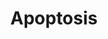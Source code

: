 ---
annotations:
- id: PW:0000009
  parent: regulatory pathway
  type: Pathway Ontology
  value: apoptotic cell death pathway
- id: PW:0000275
  parent: regulatory pathway
  type: Pathway Ontology
  value: cell death pathway
- id: PW:0000004
  parent: regulatory pathway
  type: Pathway Ontology
  value: regulatory pathway
authors:
- A.C.Zambon
- MaintBot
- AlexanderPico
- Thomas
- Susan
- Angelika
- B.Lawlor
- MartijnVanIersel
- Gillespm
- Khanspers
- Jildau
- Ariutta
- Nuno
- Egonw
- Mkutmon
- MirellaKalafati
- JosipMadunic
- Anam
- Eweitz
citedin:
- link: PMC8868589
  title: Comprehensive Statistical and Bioinformatics Analysis in the Deciphering
    of Putative Mechanisms by Which Lipid-Associated GWAS Loci Contribute to Coronary
    Artery Disease (2022)
- link: PMC8728246
  title: ConsensusPathDB 2022: molecular interactions update as a resource for network
    biology (2022)
- link: PMC8431385
  title: Investigating the Molecular Processes behind the Cell-Specific Toxicity Response
    to Titanium Dioxide Nanobelts (2021)
- link: PMC8407676
  title: Transcriptome Signature of Immune Cells Post Reovirus Treatment in KRAS Mutated
    Colorectal Cancer (2021)
- link: PMC7698992
  title: TOX is a critical regulator of tumour-specific T cell differentiation (2020)
- link: PMC5717815
  title: Identification and validation of a 44-gene expression signature for the classification
    of renal cell carcinomas (2017)
- link: PMC5628161
  title: MicroRNA expression profiling of Xp11 renal cell carcinoma (2017)
- link: PMC5085087
  title: Long Term Culture of the A549 Cancer Cell Line Promotes Multilamellar Body
    Formation and Differentiation towards an Alveolar Type II Pneumocyte Phenotype
    (2016)
- link: PMC4336917
  title: Computational modeling of drug response with applications to neuroscience
    (2014)
- link: PMC4246458
  title: A network biology workflow to study transcriptomics data of the diabetic
    liver (2014)
- link: PMC3570387
  title: Vasohibin-1 is identified as a master-regulator of endothelial cell apoptosis
    using gene network analysis (2013)
- link: PMC9675776
  title: GediNET for discovering gene associations across diseases using knowledge
    based machine learning approach (2022)
- link: PMC9621138
  title: CD200 ectodomain shedding into the tumor microenvironment leads to NK cell
    dysfunction and apoptosis (2022)
- link: 10.1038/s41467-024-47085-y
  title: A patient-based iPSC-derived hepatocyte model of alcohol-associated cirrhosis
    reveals bioenergetic insights into disease pathogenesis (2024)
- link: 10.1093/toxsci/kfx252
  title: A Data Fusion Pipeline for Generating and Enriching Adverse Outcome Pathway
    Descriptions
- link: 10.1016/j.compbiomed.2021.104243
  title: Construction and analysis of protein-protein interaction network of non-alcoholic
    fatty liver disease
- link: 10.3389/fimmu.2021.769011
  title: 'A Practical Strategy for Exploring the Pharmacological Mechanism of Luteolin
    Against COVID-19/Asthma Comorbidity: Findings of System Pharmacology and Bioinformatics
    Analysis (2024)'
- link: 10.1016/j.stemcr.2023.05.007
  title: Parallel use of human stem cell lung and heart models provide insights for
    SARS-CoV-2 treatment (2023)
communities:
- CPTAC
- ONTOX
- PancCanNet
description: Apoptosis is a distinct form of cell death that is functionally and morphologically
  different from necrosis. Nuclear chromatin condensation, cytoplasmic shrinking,
  dilated endoplasmic reticulum, and membrane blebbing characterize apoptosis in general.
  Mitochondria remain morphologically unchanged. In 1972 Kerr et al introduced the
  concept of apoptosis as a distinct form of "cell-death", and the mechanisms of various
  apoptotic pathways are still being revealed today.    Proteins on this pathway have
  targeted assays available via the [https://assays.cancer.gov/available_assays?wp_id=WP254
  CPTAC Assay Portal]
last-edited: 2024-01-29
ndex: 673df6e2-8b5f-11eb-9e72-0ac135e8bacf
organisms:
- Homo sapiens
redirect_from:
- /index.php/Pathway:WP254
- /instance/WP254
- /instance/WP254_r128148
revision: r128148
schema-jsonld:
- '@context': https://schema.org/
  '@id': https://wikipathways.github.io/pathways/WP254.html
  '@type': Dataset
  creator:
    '@type': Organization
    name: WikiPathways
  description: Apoptosis is a distinct form of cell death that is functionally and
    morphologically different from necrosis. Nuclear chromatin condensation, cytoplasmic
    shrinking, dilated endoplasmic reticulum, and membrane blebbing characterize apoptosis
    in general. Mitochondria remain morphologically unchanged. In 1972 Kerr et al
    introduced the concept of apoptosis as a distinct form of "cell-death", and the
    mechanisms of various apoptotic pathways are still being revealed today.    Proteins
    on this pathway have targeted assays available via the [https://assays.cancer.gov/available_assays?wp_id=WP254
    CPTAC Assay Portal]
  keywords:
  - AKT1
  - APAF1
  - BAD
  - BAK1
  - BAX
  - BBC3
  - BCL2
  - BCL2L1
  - BCL2L11
  - BCL2L2
  - BID
  - BIRC2
  - BIRC3
  - BIRC4
  - BIRC5
  - BNIP3L
  - BOK
  - CASP1
  - CASP10
  - CASP11
  - CASP2
  - CASP3
  - CASP4
  - CASP6
  - CASP7
  - CASP8
  - CASP9
  - CDKN2A
  - CFLAR
  - CHUK
  - CRADD
  - CYCS
  - DFFA
  - DFFB
  - DIABLO
  - FADD
  - FAS
  - FASLG
  - GZMB
  - HELLS
  - HRK
  - IGF1
  - IGF1R
  - IGF2
  - IKBKB
  - IKBKG
  - IRF1
  - IRF2
  - IRF3
  - IRF4
  - IRF5
  - IRF6
  - IRF7
  - JUN
  - LTA
  - MAP2K4
  - MAP3K1
  - MAPK10
  - MCL1
  - MDM2
  - MIR29A
  - MIR29B1
  - MIR29B2
  - MYC
  - NFKB1
  - NFKBIA
  - NFKBIB
  - NFKBIE
  - PIK3R1
  - PMAIP1
  - PRF1
  - RELA
  - RIPK1
  - TNF
  - TNFRSF10B
  - TNFRSF1A
  - TNFRSF1B
  - TNFRSF21
  - TNFRSF25
  - TNFSF10
  - TP53
  - TP63
  - TP73
  - TRADD
  - TRAF1
  - TRAF2
  - TRAF3
  license: CC0
  name: Apoptosis
seo: CreativeWork
title: Apoptosis
wpid: WP254
---
